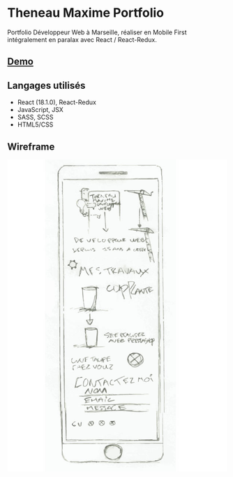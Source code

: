 # Theneau Maxime Portfolio
Portfolio Développeur Web à Marseille, réaliser en Mobile First intégralement en paralax avec React / React-Redux.

## [Demo](https://maximethe.github.io)

## Langages utilisés

- React (18.1.0), React-Redux
- JavaScript, JSX
- SASS, SCSS
- HTML5/CSS

## Wireframe

![Wireframe portfolio Theneau Maxime](docs/images/github/wireframe.jpg "Wireframe portfolio Theneau Maxime")
